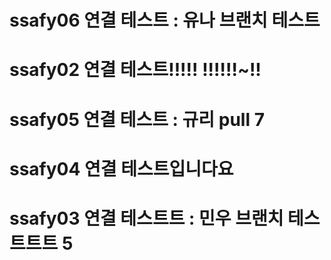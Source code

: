 # ssafy06 연결 테스트 : 유나 브랜치 테스트
# ssafy02 연결 테스트!!!!! !!!!!!~!!
# ssafy05 연결 테스트 : 규리 pull 7
# ssafy04 연결 테스트입니다요
# ssafy03 연결 테스트트 : 민우 브랜치 테스트트트 5